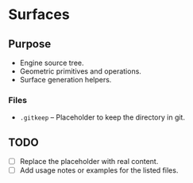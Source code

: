 # Surfaces

## Purpose
- Engine source tree.
- Geometric primitives and operations.
- Surface generation helpers.

### Files
- `.gitkeep` – Placeholder to keep the directory in git.

## TODO
- [ ] Replace the placeholder with real content.
- [ ] Add usage notes or examples for the listed files.
